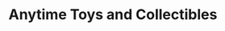 ---
title: "Anytime Toys and Collectibles"
url: /belton/anytime-toys-and-collectibles/
shop: toys
---